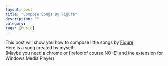 ```yaml
---
layout: post
title: "Compose Songs By Figure"
description: ""
category: 
tags: [Music]
---
```


This post will show you how to compose little songs by [Figure](https://itunes.apple.com/us/app/figure/)     
Here is a song created by myself:    
<embed src="/assets/song/Happy.aif" width=300 height=60 type=audio/x-ms-wma controls="ControlPanel" autostart="false" loop="false" hidden="false"></embed>     
(Maybe you need a chrome or firefox(of course NO IE) and the extension for Windows Media Player)